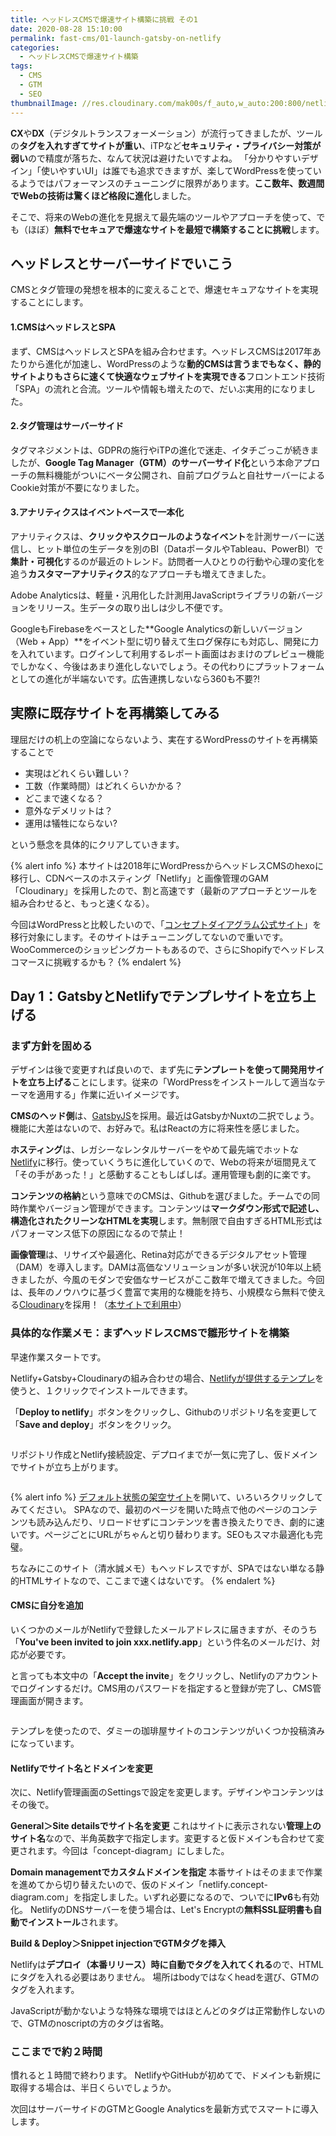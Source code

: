 ```yaml
---
title: ヘッドレスCMSで爆速サイト構築に挑戦 その1
date: 2020-08-28 15:10:00
permalink: fast-cms/01-launch-gatsby-on-netlify
categories:
  - ヘッドレスCMSで爆速サイト構築
tags:
  - CMS
  - GTM
  - SEO
thumbnailImage: //res.cloudinary.com/mak00s/f_auto,w_auto:200:800/netlify-gatsby-cms-1.png
---
```


**CX**や**DX**（デジタルトランスフォーメーション）が流行ってきましたが、ツールの**タグを入れすぎてサイトが重い**、iTPなど**セキュリティ・プライバシー対策が弱い**ので精度が落ちた、なんて状況は避けたいですよね。
「分かりやすいデザイン」「使いやすいUI」は誰でも追求できますが、楽してWordPressを使っているようではパフォーマンスのチューニングに限界があります。**ここ数年、数週間でWebの技術は驚くほど格段に進化**しました。

そこで、将来のWebの進化を見据えて最先端のツールやアプローチを使って、でも（ほぼ）**無料でセキュアで爆速なサイトを最短で構築することに挑戦**します。
<!-- more -->

## ヘッドレスとサーバーサイドでいこう

CMSとタグ管理の発想を根本的に変えることで、爆速セキュアなサイトを実現することにします。

#### 1.CMSはヘッドレスとSPA
まず、CMSはヘッドレスとSPAを組み合わせます。ヘッドレスCMSは2017年あたりから進化が加速し、WordPressのような**動的CMSは言うまでもなく、静的サイトよりもさらに速くて快適なウェブサイトを実現できる**フロントエンド技術「SPA」の流れと合流。ツールや情報も増えたので、だいぶ実用的になりました。

#### 2.タグ管理はサーバーサイド
タグマネジメントは、GDPRの施行やiTPの進化で迷走、イタチごっこが続きましたが、**Google Tag Manager（GTM）のサーバーサイド化**という本命アプローチの無料機能がついにベータ公開され、自前プログラムと自社サーバーによるCookie対策が不要になりました。

#### 3.アナリティクスはイベントベースで一本化
アナリティクスは、**クリックやスクロールのようなイベント**を計測サーバーに送信し、ヒット単位の生データを別のBI（DataポータルやTableau、PowerBI）で**集計・可視化**するのが最近のトレンド。訪問者一人ひとりの行動や心理の変化を追う**カスタマーアナリティクス**的なアプローチも増えてきました。

Adobe Analyticsは、軽量・汎用化した計測用JavaScriptライブラリの新バージョンをリリース。生データの取り出しは少し不便です。

GoogleもFirebaseをベースとした**Google Analyticsの新しいバージョン（Web + App）**をイベント型に切り替えて生ログ保存にも対応し、開発に力を入れています。ログインして利用するレポート画面はおまけのプレビュー機能でしかなく、今後はあまり進化しないでしょう。その代わりにプラットフォームとしての進化が半端ないです。広告連携しないなら360も不要?!


## 実際に既存サイトを再構築してみる

理屈だけの机上の空論にならないよう、実在するWordPressのサイトを再構築することで

* 実現はどれくらい難しい？
* 工数（作業時間）はどれくらいかかる？
* どこまで速くなる？
* 意外なデメリットは？
* 運用は犠牲にならない?

という懸念を具体的にクリアしていきます。

{% alert info %}
本サイトは2018年にWordPressからヘッドレスCMSのhexoに移行し、CDNベースのホスティング「Netlify」と画像管理のGAM「Cloudinary」を採用したので、割と高速です（最新のアプローチとツールを組み合わせると、もっと速くなる）。

今回はWordPressと比較したいので、「[コンセプトダイアグラム公式サイト](https://concept-diagram.com/)」を移行対象にします。そのサイトはチューニングしてないので重いです。WooCommerceのショッピングカートもあるので、さらにShopifyでヘッドレスコマースに挑戦するかも？
{% endalert %}


## Day 1：GatsbyとNetlifyでテンプレサイトを立ち上げる

### まず方針を固める

デザインは後で変更すれば良いので、まず先に**テンプレートを使って開発用サイトを立ち上げる**ことにします。従来の「WordPressをインストールして適当なテーマを適用する」作業に近いイメージです。

**CMSのヘッド側**は、[GatsbyJS](https://www.gatsbyjs.org/)を採用。最近はGatsbyかNuxtの二択でしょう。機能に大差はないので、お好みで。私はReactの方に将来性を感じました。

**ホスティング**は、レガシーなレンタルサーバーをやめて最先端でホットな[Netlify](https://www.netlify.com/)に移行。使っていくうちに進化していくので、Webの将来が垣間見えて「その手があった！」と感動することもしばしば。運用管理も劇的に楽です。

**コンテンツの格納**という意味でのCMSは、Githubを選びました。チームでの同時作業やバージョン管理ができます。コンテンツは**マークダウン形式で記述し、構造化されたクリーンなHTMLを実現**します。無制限で自由すぎるHTML形式はパフォーマンス低下の原因になるので禁止！

**画像管理**は、リサイズや最適化、Retina対応ができるデジタルアセット管理（DAM）を導入します。DAMは高価なソリューションが多い状況が10年以上続きましたが、今風のモダンで安価なサービスがここ数年で増えてきました。今回は、長年のノウハウに基づく豊富で実用的な機能を持ち、小規模なら無料で使える[Cloudinary](https://cloudinary.com/)を採用！（[本サイトで利用中](/news/site-renewal-2018/)）

### 具体的な作業メモ：まずヘッドレスCMSで雛形サイトを構築

早速作業スタートです。

Netlify+Gatsby+Cloudinaryの組み合わせの場合、[Netlifyが提供するテンプレ](https://github.com/netlify-templates/gatsby-starter-netlify-cms)を使うと、１クリックでインストールできます。

「**Deploy to netlify**」ボタンをクリックし、Githubのリポジトリ名を変更して「**Save and deploy**」ボタンをクリック。

<img src="//res.cloudinary.com/mak00s/f_auto,w_auto:200:800/netlify-gatsby-deploy-1.png" alt="" sizes="100vw" />

リポジトリ作成とNetlify接続設定、デプロイまでが一気に完了し、仮ドメインでサイトが立ち上がります。

<img src="//res.cloudinary.com/mak00s/f_auto,w_auto:200:800/netlify-gatsby-deploy-2.png" alt="" sizes="100vw" />

{% alert info %}
[デフォルト状態の架空サイト](https://gatsby-netlify-cms.netlify.app/)を開いて、いろいろクリックしてみてください。
SPAなので、最初のページを開いた時点で他のページのコンテンツも読み込んだり、リロードせずにコンテンツを書き換えたりでき、劇的に速いです。ページごとにURLがちゃんと切り替わります。SEOもスマホ最適化も完璧。

ちなみにこのサイト（清水誠メモ）もヘッドレスですが、SPAではない単なる静的HTMLサイトなので、ここまで速くはないです。
{% endalert %}

#### CMSに自分を追加

いくつかのメールがNetlifyで登録したメールアドレスに届きますが、そのうち「**You've been invited to join xxx.netlify.app**」という件名のメールだけ、対応が必要です。

と言っても本文中の「**Accept the invite**」をクリックし、Netlifyのアカウントでログインするだけ。CMS用のパスワードを指定すると登録が完了し、CMS管理画面が開きます。

<img src="//res.cloudinary.com/mak00s/f_auto,w_auto:200:800/netlify-gatsby-cms-1.png" alt="" sizes="100vw" />

テンプレを使ったので、ダミーの珈琲屋サイトのコンテンツがいくつか投稿済みになっています。

#### Netlifyでサイト名とドメインを変更

次に、Netlify管理画面のSettingsで設定を変更します。デザインやコンテンツはその後で。

**General＞Site detailsでサイト名を変更**
これはサイトに表示されない**管理上のサイト名**なので、半角英数字で指定します。変更すると仮ドメインも合わせて変更されます。今回は「concept-diagram」にしました。

**Domain managementでカスタムドメインを指定**
本番サイトはそのままで作業を進めてから切り替えたいので、仮のドメイン「netlify.concept-diagram.com」を指定しました。いずれ必要になるので、ついでに**IPv6**も有効化。
NetlifyのDNSサーバーを使う場合は、Let's Encryptの**無料SSL証明書も自動でインストール**されます。

**Build & Deploy＞Snippet injectionでGTMタグを挿入**

Netlifyは**デプロイ（本番リリース）時に自動でタグを入れてくれる**ので、HTMLにタグを入れる必要はありません。
場所はbodyではなくheadを選び、GTMのタグを入れます。

JavaScriptが動かないような特殊な環境ではほとんどのタグは正常動作しないので、GTMのnoscriptの方のタグは省略。

### ここまでで約２時間

慣れると１時間で終わります。
NetlifyやGitHubが初めてで、ドメインも新規に取得する場合は、半日くらいでしょうか。

次回はサーバーサイドのGTMとGoogle Analyticsを最新方式でスマートに導入します。